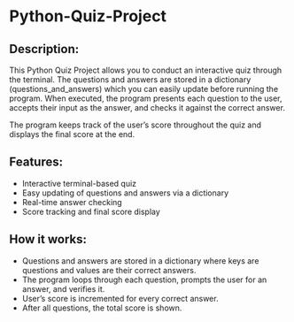 # Python-Quiz-Project

## Description:
This Python Quiz Project allows you to conduct an interactive quiz through the terminal. The questions and answers are stored in a dictionary (questions_and_answers) which you can easily update before running the program. When executed, the program presents each question to the user, accepts their input as the answer, and checks it against the correct answer.

The program keeps track of the user’s score throughout the quiz and displays the final score at the end.

## Features:

- Interactive terminal-based quiz
- Easy updating of questions and answers via a dictionary
- Real-time answer checking
- Score tracking and final score display

## How it works:

- Questions and answers are stored in a dictionary where keys are questions and values are their correct answers.
- The program loops through each question, prompts the user for an answer, and verifies it.
- User’s score is incremented for every correct answer.
- After all questions, the total score is shown.